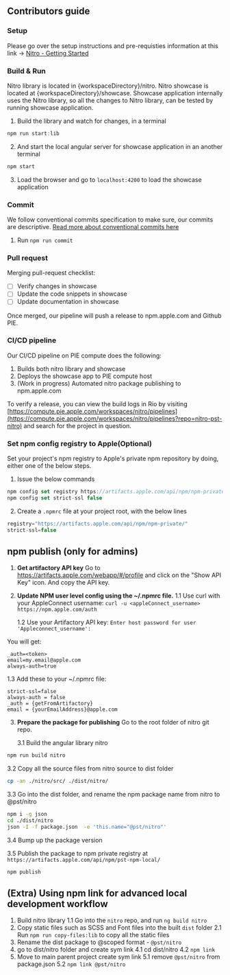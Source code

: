 ## Contributors guide

### Setup

Please go over the setup instructions and pre-requisties information at this link -> [Nitro - Getting Started](https://nitro.corp.apple.com/showcase/get-started)

### Build & Run

Nitro library is located in {workspaceDirectory}/nitro. Nitro showcase is located at {workspaceDirectory}/showcase. Showcase application internally uses the Nitro library, so all the changes to Nitro library, can be tested by running showcase application.

1. Build the library and watch for changes, in a terminal

```ts
npm run start:lib
```

2. And start the local angular server for showcase application in an another terminal

```ts
npm start
```

3. Load the browser and go to `localhost:4200` to load the showcase application

### Commit

We follow conventional commits specification to make sure, our commits are descriptive. [Read more about conventional commits here](https://www.conventionalcommits.org/en/v1.0.0/#summary)

1. Run `npm run commit`

### Pull request

Merging pull-request checklist:

- [ ] Verify changes in showcase
- [ ] Update the code snippets in showcase
- [ ] Update documentation in showcase

Once merged, our pipeline will push a release to npm.apple.com and Github PIE.

### CI/CD pipeline

Our CI/CD pipeline on PIE compute does the following:

1. Builds both nitro library and showcase
2. Deploys the showcase app to PIE compute host
3. (Work in progress) Automated nitro package publishing to npm.apple.com

To verify a release, you can view the build logs in Rio by visiting [https://compute.pie.apple.com/workspaces/nitro/pipelines](https://compute.pie.apple.com/workspaces/nitro/pipelines?repo=nitro-pst-nitro) and search for the project in question.

### Set npm config registry to Apple(Optional)

Set your project's npm registry to Apple's private npm repository by doing, either one of the below steps.

1. Issue the below commands

```ts
npm config set registry https://artifacts.apple.com/api/npm/npm-private/
npm config set strict-ssl false
```

2. Create a `.npmrc` file at your project root, with the below lines

```ts
registry="https://artifacts.apple.com/api/npm/npm-private/"
strict-ssl=false
```

## npm publish (only for admins)

1. **Get artifactory API key**
   Go to https://artifacts.apple.com/webapp/#/profile and click on the "Show API Key" icon. And copy the API key.

2. **Update NPM user level config using the ~/.npmrc file.**
   1.1 Use curl with your AppleConnect username:
   `curl -u <appleConnect_username> https://npm.apple.com/auth`

   1.2 Use your Artifactory API key:
   `Enter host password for user 'Appleconnect_username':`

You will get:

```
_auth=<token>
email=my.email@apple.com
always-auth=true
```

1.3 Add these to your ~/.npmrc file:

```
strict-ssl=false
always-auth = false
_auth = {getFromArtifactory}
email = {yourEmailAddress}@apple.com
```

3. **Prepare the package for publishing**
   Go to the root folder of nitro git repo.

   3.1 Build the angular library nitro

```sh
npm run build nitro
```

3.2 Copy all the source files from nitro source to dist folder

```sh
cp -an ./nitro/src/ ./dist/nitro/
```

3.3 Go into the dist folder, and rename the npm package name from nitro to @pst/nitro

```sh
npm i -g json
cd ./dist/nitro
json -I -f package.json  -e 'this.name="@pst/nitro"'
```

3.4 Bump up the package version

3.5 Publish the package to npm private registry at `https://artifacts.apple.com/api/npm/pst-npm-local/`

```sh
npm publish
```

## (Extra) Using npm link for advanced local development workflow

1. Build nitro library
   1.1 Go into the `nitro` repo, and run `ng build nitro`
2. Copy static files such as SCSS and Font files into the built `dist` folder
   2.1 Run `npm run copy-files:lib` to copy all the static files
3. Rename the dist package to @scoped format - `@pst/nitro`
4. go to dist/nitro folder and create sym link
   4.1 cd dist/nitro
   4.2 `npm link`
5. Move to main parent project create sym link
   5.1 remove `@pst/nitro` from package.json
   5.2 `npm link @pst/nitro`
